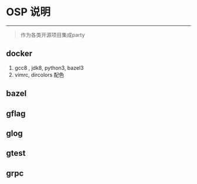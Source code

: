 # OSP 说明
---

> 作为各类开源项目集成party 

## docker

1. gcc8 , jdk8, python3, bazel3 
2. vimrc, dircolors 配色

## bazel

## gflag

## glog

## gtest

## grpc



